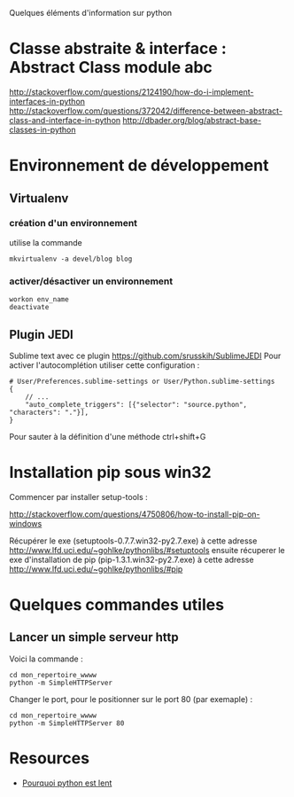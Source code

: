 

Quelques éléments d'information sur python

# Classe abstraite & interface : Abstract Class module abc
http://stackoverflow.com/questions/2124190/how-do-i-implement-interfaces-in-python
http://stackoverflow.com/questions/372042/difference-between-abstract-class-and-interface-in-python
http://dbader.org/blog/abstract-base-classes-in-python

# Environnement de développement

## Virtualenv

### création d'un environnement 

utilise la commande 


```shell
mkvirtualenv -a devel/blog blog
```
### activer/désactiver un environnement 

```shell
workon env_name
deactivate
```

## Plugin JEDI

Sublime text avec ce plugin https://github.com/srusskih/SublimeJEDI
Pour activer l'autocomplétion utiliser cette configuration :

    # User/Preferences.sublime-settings or User/Python.sublime-settings
    {
        // ...
        "auto_complete_triggers": [{"selector": "source.python", "characters": "."}],
    }

Pour sauter à la définition d'une méthode ctrl+shift+G

# Installation pip sous win32

Commencer par installer setup-tools :

   http://stackoverflow.com/questions/4750806/how-to-install-pip-on-windows

Récupérer le exe (setuptools-0.7.7.win32-py2.7.‌exe) à cette adresse http://www.lfd.uci.edu/~gohlke/pythonlibs/#setuptools
ensuite récuperer le exe d'installation de pip (pip-1.3.1.win32-py2.7.‌exe) à cette adresse
http://www.lfd.uci.edu/~gohlke/pythonlibs/#pip

# Quelques commandes utiles

## Lancer un simple serveur http

Voici la commande :

    cd mon_repertoire_wwww
    python -m SimpleHTTPServer

Changer le port, pour le positionner sur le port 80 (par exemaple) :

    cd mon_repertoire_wwww
    python -m SimpleHTTPServer 80


# Resources

* [Pourquoi python est lent](http://jakevdp.github.io/blog/2014/05/09/why-python-is-slow/)
